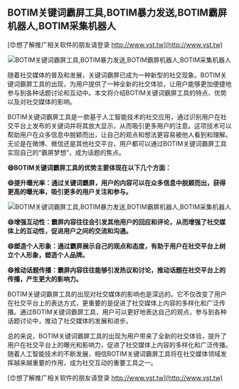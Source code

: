 ## **BOTIM关键词霸屏工具,BOTIM暴力发送,BOTIM霸屏机器人,BOTIM采集机器人**

[😍想了解推广相关软件的朋友请登录 http://www.vst.tw](http://www.vst.tw)

 <center><img src="https://vst.tw/MP4/tuiguang/png/7.png" alt="BOTIM关键词霸屏工具,BOTIM暴力发送,BOTIM霸屏机器人,BOTIM采集机器人"></center>

随着社交媒体的普及和发展，关键词霸屏已成为一种新型的社交现象。BOTIM关键词霸屏工具的出现，为用户提供了一种全新的社交体验，让用户能够更加便捷地参与到各种话题讨论和互动中。本文将介绍BOTIM关键词霸屏工具的特点、优势以及对社交媒体的影响。

BOTIM关键词霸屏工具是一款基于人工智能技术的社交应用，通过识别用户在社交平台上发布的关键词并将其放大显示，从而吸引更多用户的注意。这项技术可以帮助用户在众多信息中脱颖而出，让自己的观点和想法更容易被他人看到和理解。无论是在微博、微信还是其他社交平台，用户都可以通过BOTIM关键词霸屏工具实现自己的“霸屏梦想”，成为话题的焦点。

**😄BOTIM关键词霸屏工具的优势主要体现在以下几个方面：**

**😄提升曝光率：通过关键词霸屏，用户的内容可以在众多信息中脱颖而出，获得更高的曝光率，吸引更多的用户关注和参与。**

 <center><img src="https://vst.tw/MP4/tuiguang/png/1.png" alt="BOTIM关键词霸屏工具,BOTIM暴力发送,BOTIM霸屏机器人,BOTIM采集机器人"></center>

**😄增强互动性：霸屏内容往往会引发其他用户的回应和评论，从而增强了社交媒体上的互动性，促进用户之间的交流和沟通。**

**😄塑造个人形象：通过霸屏展示自己的观点和态度，有助于用户在社交平台上树立个人形象，塑造个人品牌。**

**😄推动话题传播：霸屏内容往往能够引发热议和讨论，推动话题在社交平台上的传播，产生更大的影响力。**

BOTIM关键词霸屏工具的出现对社交媒体的影响也是深远的。它不仅改变了用户在社交平台上的表达方式，更重要的是促进了社交媒体上内容的多样化和广泛传播。通过BOTIM关键词霸屏工具，用户可以更好地表达自己的观点，参与到各种话题讨论中，推动了社交媒体的发展和进步。

总的来说，BOTIM关键词霸屏工具的出现为用户带来了全新的社交体验，提升了用户在社交平台上的曝光和影响力，促进了社交媒体上内容的多样化和广泛传播。随着人工智能技术的不断发展，相信BOTIM关键词霸屏工具将在社交媒体领域发挥越来越重要的作用，成为社交互动的重要工具之一。

[😍想了解推广相关软件的朋友请登录 http://www.vst.tw](http://www.vst.tw)



